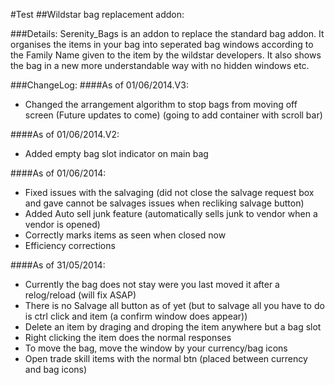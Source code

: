 #Test
##Wildstar bag replacement addon:

###Details:
Serenity_Bags is an addon to replace the standard bag addon.
It organises the items in your bag into seperated bag windows according to the Family Name given to the item by the wildstar developers.
It also shows the bag in a new more understandable way with no hidden windows etc.

###ChangeLog:
####As of 01/06/2014.V3:
* Changed the arrangement algorithm to stop bags from moving off screen (Future updates to come) (going to add container with scroll bar)

####As of 01/06/2014.V2:
* Added empty bag slot indicator on main bag

####As of 01/06/2014:
* Fixed issues with the salvaging (did not close the salvage request box and gave cannot be salvages issues when recliking salvage button) 
* Added Auto sell junk feature (automatically sells junk to vendor when a vendor is opened)
* Correctly marks items as seen when closed now
* Efficiency corrections

####As of 31/05/2014:
* Currently the bag does not stay were you last moved it after a relog/reload (will fix ASAP)
* There is no Salvage all button as of yet (but to salvage all you have to do is ctrl click and item (a confirm window does appear))
* Delete an item by draging and droping the item anywhere but a bag slot
* Right clicking the item does the normal responses
* To move the bag, move the window by your currency/bag icons
* Open trade skill items with the normal btn (placed between currency and bag icons)

